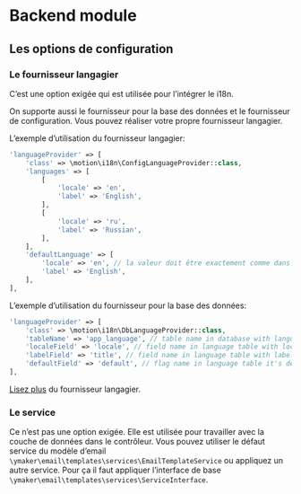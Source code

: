 Backend module
==============

## Les options de configuration

### Le fournisseur langagier

C’est une option exigée qui est utilisée pour l’intégrer le i18n.

On supporte aussi le fournisseur pour la base des données et le fournisseur de configuration.
Vous pouvez réaliser votre propre fournisseur langagier.

L’exemple d’utilisation du fournisseur langagier:

```php
'languageProvider' => [
    'class' => \motion\i18n\ConfigLanguageProvider::class,
    'languages' => [
        [
            'locale' => 'en',
            'label' => 'English',
        ],
        [
            'locale' => 'ru',
            'label' => 'Russian',
        ],
    ],
    'defaultLanguage' => [
        'locale' => 'en', // la valeur doit être exactement comme dans la propriété de la langue
        'label' => 'English',
    ],
],
```

L’exemple d’utilisation du fournisseur pour la base des données:

```php
'languageProvider' => [
    'class' => \motion\i18n\DbLanguageProvider::class,
    'tableName' => 'app_language', // table name in database with languages
    'localeField' => 'locale', // field name in language table with locale
    'labelField' => 'title', // field name in language table with label
    'defaultField' => 'default', // flag name in language table it's default language
],
```

[Lisez plus](https://github.com/motion/yii2-language-provider) du fournisseur langagier.

### Le service

Ce n’est pas une option exigée. Elle est utilisée pour travailler avec la couche de données dans le contrôleur.
Vous pouvez utiliser le défaut service du modèle d’email `\ymaker\email\templates\services\EmailTemplateService`
ou appliquez un autre service. Pour ça il faut appliquer l’interface de base `\ymaker\email\templates\services\ServiceInterface`.